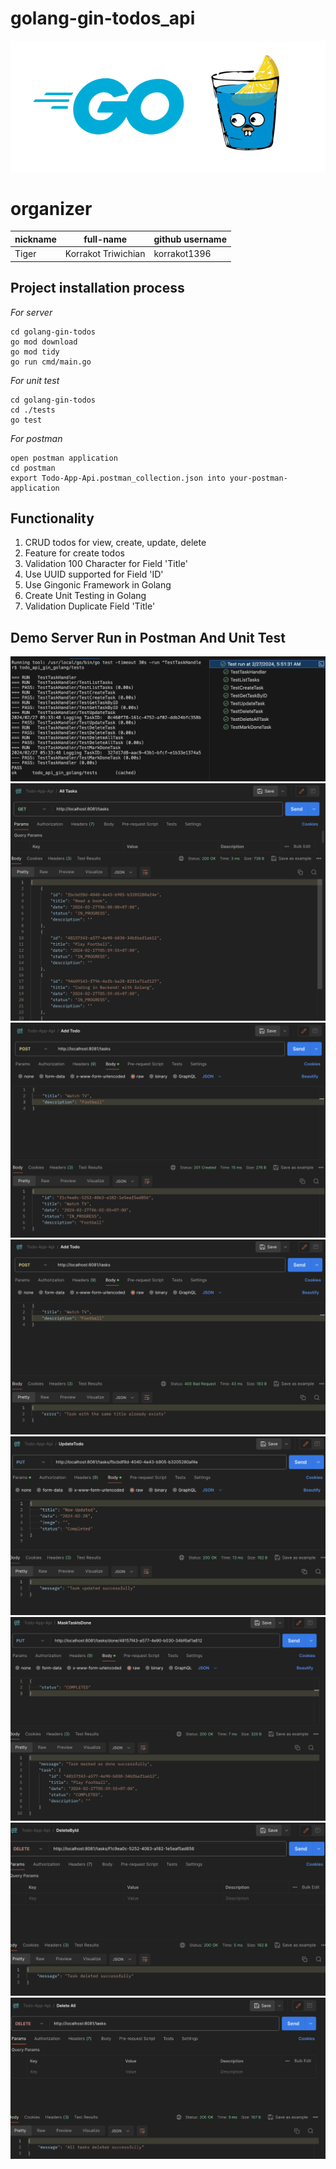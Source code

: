 # golang-gin-todos_api
![](https://github.com/korrakot1396/golang-gin-todos/blob/main/img/gin_gonic_logo.png)
# organizer

| nickname | full-name           | github username |
| -------- | ------------------- | --------------- |
| Tiger    | Korrakot Triwichian | korrakot1396    |

## Project installation process

_For server_

```shell
cd golang-gin-todos
go mod download
go mod tidy
go run cmd/main.go
```

_For unit test_

```shell
cd golang-gin-todos
cd ./tests
go test
```

_For postman_

```shell
open postman application
cd postman
export Todo-App-Api.postman_collection.json into your-postman-application
```


## Functionality

1. CRUD todos for view, create, update, delete
2. Feature for create todos
3. Validation 100 Character for Field 'Title'
4. Use UUID supported for Field 'ID'
5. Use Gingonic Framework in Golang
6. Create Unit Testing in Golang
7. Validation Duplicate Field 'Title'



## Demo Server Run in Postman And Unit Test

![](https://github.com/korrakot1396/golang-gin-todos/blob/main/img/unit_testing.png)
![](https://github.com/korrakot1396/golang-gin-todos/blob/main/img/get_all_tasks.png)
![](https://github.com/korrakot1396/golang-gin-todos/blob/main/img/add_todo.png)
![](https://github.com/korrakot1396/golang-gin-todos/blob/main/img/duplicate.png)
![](https://github.com/korrakot1396/golang-gin-todos/blob/main/img/update_task.png)
![](https://github.com/korrakot1396/golang-gin-todos/blob/main/img/mark_done.png)
![](https://github.com/korrakot1396/golang-gin-todos/blob/main/img/delete_by_id.png)
![](https://github.com/korrakot1396/golang-gin-todos/blob/main/img/delete_all.png)
